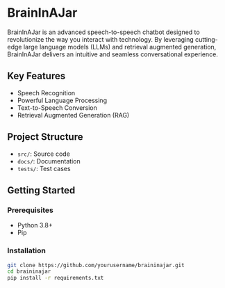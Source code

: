 # BrainInAJar

BrainInAJar is an advanced speech-to-speech chatbot designed to revolutionize the way you interact with technology. By leveraging cutting-edge large language models (LLMs) and retrieval augmented generation, BrainInAJar delivers an intuitive and seamless conversational experience.

## Key Features
- Speech Recognition
- Powerful Language Processing
- Text-to-Speech Conversion
- Retrieval Augmented Generation (RAG)

## Project Structure
- `src/`: Source code
- `docs/`: Documentation
- `tests/`: Test cases

## Getting Started
### Prerequisites
- Python 3.8+
- Pip

### Installation
```bash
git clone https://github.com/yourusername/braininajar.git
cd braininajar
pip install -r requirements.txt
